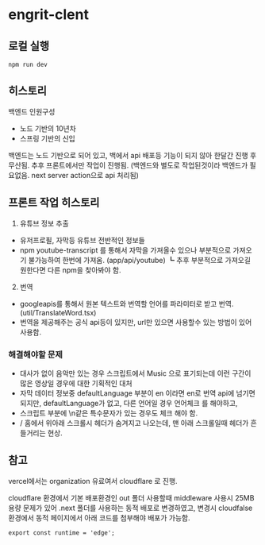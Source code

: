 # engrit-clent 

## 로컬 실행
```node
npm run dev
```

## 히스토리
백엔드 인원구성
- 노드 기반의 10년차
- 스프링 기반의 신입

백엔드는 노드 기반으로 되어 있고, 백에서 api 배포등 기능이 되지 않아 한달간 진행 후 무산됨. 
추후 프론트에서만 작업이 진행됨. 
(백엔드와 별도로 작업된것이라 백엔드가 필요없음. next server action으로 api 처리됨)

## 프론트 작업 히스토리
1. 유튜브 정보 추출
- 유저프로필, 자막등 유튜브 전반적인 정보들
- npm youtube-transcript 를 통해서 자막을 가져올수 있으나 부분적으로 가져오기 불가능하여 한번에 가져옴. (app/api/youtube)
┗ 추후 부분적으로 가져오길 원한다면 다른 npm을 찾아봐야 함.

2. 번역 
- googleapis를 통해서 원본 텍스트와 번역할 언어를 파라미터로 받고 번역. (util/TranslateWord.tsx)
- 번역을 제공해주는 공식 api등이 있지만, url만 있으면 사용할수 있는 방법이 있어 사용함.

### 해결해야할 문제
- 대사가 없이 음악만 있는 경우 스크립트에서 Music 으로 표기되는데 이런 구간이 많은 영상일 경우에 대한 기획적인 대처 
- 자막 데이터 정보중 defaultLanguage 부분이 en 이라면 en로 번역 api에 넘기면되지만, defaultLanguage가 없고, 다른 언어일 경우 언어체크 를 해야하고, 
- 스크립트 부분에 \n같은 특수문자가 있는 경우도 체크 해야 함. 
- / 홈에서 위아래 스크롤시 헤더가 숨겨지고 나오는데, 맨 아래 스크롤일때 헤더가 흔들거리는 현상.


## 참고
vercel에서는 organization 유료여서 cloudflare 로 진행. 



cloudflare 환경에서 기본 배포환경인 out 폴더 사용할때 middleware 사용시 25MB 용량 문제가 있어 .next 폴더를 사용하는 동적 배포로 변경하였고, 변경시 cloudfalse 환경에서 동적 페이지에서 아래 코드를 첨부해야 배포가 가능함.
```node
export const runtime = 'edge';
```
